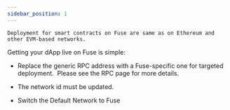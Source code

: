 ```yaml
---
sidebar_position: 1
---
```


`Deployment for smart contracts on Fuse are same as on Ethereum and other EVM-based networks.`

Getting your dApp live on Fuse is simple:

- Replace the generic RPC address with a Fuse-specific one for targeted deployment.
  ​​
  Please see the RPC page for more details.

- The network id must be updated.
- Switch the Default Network to Fuse
